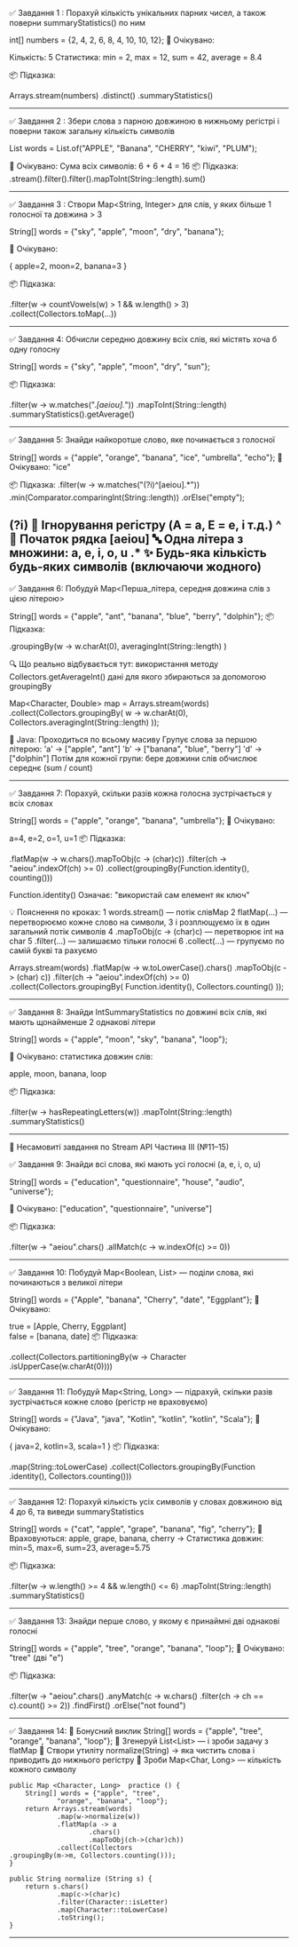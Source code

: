 ✅ Завдання 1 : Порахуй кількість 
унікальних парних чисел, 
а також поверни summaryStatistics() по ним

int[] numbers = {2, 4, 2, 6, 8, 4, 10, 10, 12};
🧪 Очікувано:

Кількість: 5
Статистика: min = 2, max = 12, sum = 42,
average = 8.4

📦 Підказка:

Arrays.stream(numbers)
.distinct()
.summaryStatistics()

---------------------------------------------------

✅ Завдання 2 : Збери слова з парною довжиною
в нижньому регістрі і поверни також загальну 
кількість символів

List<String> words = List.of("APPLE", 
"Banana", "CHERRY", "kiwi", "PLUM");

🧪 Очікувано:
Сума всіх символів: 6 + 6 + 4 = 16
📦 Підказка:
.stream().filter().filter().mapToInt(String::length).sum()

---------------------------------------------------

✅ Завдання 3 : Створи Map<String, Integer> для слів,
у яких більше 1 голосної та довжина > 3

String[] words = {"sky", "apple", 
"moon", "dry", "banana"};

🧪 Очікувано:

{
apple=2,
moon=2,
banana=3
}

📦 Підказка:

.filter(w -> countVowels(w) > 1 && w.length() > 3)
.collect(Collectors.toMap(...))

---------------------------------------------------

✅ Завдання 4: Обчисли середню довжину всіх слів, 
які містять хоча б одну голосну

String[] words = {"sky", "apple", "moon", 
"dry", "sun"};

📦 Підказка:

.filter(w -> w.matches(".*[aeiou].*"))
.mapToInt(String::length)
.summaryStatistics().getAverage()

--------------------------------------------------

✅ Завдання 5: Знайди найкоротше слово,
яке починається з голосної

String[] words = {"apple", "orange", "banana",
"ice", "umbrella", "echo"};
🧪 Очікувано: "ice"

📦 Підказка:
.filter(w -> w.matches("(?i)^[aeiou].*"))
.min(Comparator.comparingInt(String::length))
.orElse("empty");

(?i)	🔧 Ігнорування регістру 
(A = a, E = e, і т.д.)
^	📍 Початок рядка
[aeiou]	🔤 Одна літера з множини: a, e, i, o, u
.*	✨ Будь-яка кількість будь-яких символів 
(включаючи жодного)
-------------------------------------------------

✅ Завдання 6: Побудуй Map<Перша_літера, 
середня довжина слів з цією літерою>

String[] words = {"apple", "ant", 
"banana", "blue", "berry", "dolphin"};
📦 Підказка:

.groupingBy(w -> w.charAt(0),
averagingInt(String::length)
)


🔍 Що реально відбувається тут: 
використання методу Collectors.getAverageInt() 
дані для якого збираються за допомогою groupingBy 

Map<Character, Double> map = Arrays.stream(words)
.collect(Collectors.groupingBy(
w -> w.charAt(0),
Collectors.averagingInt(String::length)
));

🔸 Java:
Проходиться по всьому масиву
Групує слова за першою літерою:
'a' → ["apple", "ant"]
'b' → ["banana", "blue", "berry"]
'd' → ["dolphin"]
Потім для кожної групи:
бере довжини слів
обчислює середнє (sum / count)

--------------------------------------------------

✅ Завдання 7: Порахуй, скільки разів кожна голосна 
зустрічається у всіх словах

String[] words = {"apple", "orange",
"banana", "umbrella"};
🧪 Очікувано:

a=4, e=2, o=1, u=1
📦 Підказка:

.flatMap(w -> w.chars().mapToObj(c -> (char)c))
.filter(ch -> "aeiou".indexOf(ch) >= 0)
.collect(groupingBy(Function.identity(), counting()))

Function.identity() Означає: 
"використай сам елемент як ключ"

💡 Пояснення по кроках:
1 words.stream() — потік слівMap
2 flatMap(...) — перетворюємо кожне слово на символи,
3 і розплющуємо їх в один загальний потік символів
4 .mapToObj(c -> (char)c) — перетворює int на char
5 .filter(...) — залишаємо тільки голосні
6 .collect(...) — групуємо по самій букві та рахуємо

Arrays.stream(words)
.flatMap(w -> w.toLowerCase().chars()
.mapToObj(c -> (char) c))
.filter(ch -> "aeiou".indexOf(ch) >= 0)
.collect(Collectors.groupingBy(
Function.identity(),
Collectors.counting()
));

----------------------------------------------------

✅ Завдання 8: Знайди IntSummaryStatistics
по довжині всіх слів, які мають щонайменше 
2 однакові літери

String[] words = {"apple", "moon", 
"sky", "banana", "loop"};

🧪 Очікувано: статистика довжин слів: 

apple, moon, banana, loop

📦 Підказка:

.filter(w -> hasRepeatingLetters(w))
.mapToInt(String::length)
.summaryStatistics()

----------------------------------------------------

🚀 Несамовиті завдання по Stream API
Частина III (№11–15)

✅ Завдання 9: Знайди всі слова,
які мають усі голосні (a, e, i, o, u)

String[] words = {"education", "questionnaire", 
"house", "audio", "universe"};

🧪 Очікувано: ["education", 
"questionnaire", "universe"]

📦 Підказка:

.filter(w -> "aeiou".chars()
.allMatch(c -> w.indexOf(c) >= 0))
          
----------------------------------------------------

✅ Завдання 10: Побудуй Map<Boolean, 
List<String>> — поділи слова, 
які починаються з великої літери

String[] words = {"Apple", "banana",
"Cherry", "date", "Eggplant"};
🧪 Очікувано:

true  = [Apple, Cherry, Eggplant]  
false = [banana, date]
📦 Підказка:

.collect(Collectors.partitioningBy(w -> Character
.isUpperCase(w.charAt(0))))

---------------------------------------------------

✅ Завдання 11: Побудуй Map<String, Long>
— підрахуй, скільки разів зустрічається
кожне слово (регістр не враховуємо)

String[] words = {"Java", "java", 
"Kotlin", "kotlin", "kotlin", "Scala"};
🧪 Очікувано:

{
java=2,
kotlin=3,
scala=1
}
📦 Підказка:

.map(String::toLowerCase)
.collect(Collectors.groupingBy(Function
.identity(), Collectors.counting()))

----------------------------------------------

✅ Завдання 12: Порахуй кількість усіх
символів у словах довжиною від 4 до 6,
та виведи summaryStatistics

String[] words = {"cat", "apple", 
"grape", "banana", "fig", "cherry"};
🧪 Враховуються: 
apple, grape, banana, cherry
→ Статистика довжин: min=5, max=6,
sum=23, average=5.75

📦 Підказка:

.filter(w -> w.length() >= 4 &&
w.length() <= 6)
.mapToInt(String::length)
.summaryStatistics()

--------------------------------------------------

✅ Завдання 13: Знайди перше слово,
у якому є принаймні дві однакові голосні

String[] words = {"apple", "tree", 
"orange", "banana", "loop"};
🧪 Очікувано: "tree" (дві "e")

📦 Підказка:

.filter(w -> "aeiou".chars()
.anyMatch(c -> w.chars()
.filter(ch -> ch == c).count() >= 2))
.findFirst()
.orElse("not found")

-----------------------------------------------

✅ Завдання 14: 🧠 Бонусний виклик
String[] words = {"apple", "tree", 
"orange", "banana", "loop"};
🔹 Згенеруй List<List<Integer>> 
— і зроби задачу з flatMap
🔹 Створи утиліту normalize(String) →
яка чистить слова і приводить до
нижнього регістру
🔹 Зроби Map<Char, Long> — 
кількість кожного символу

    public Map <Character, Long>  practice () {
        String[] words = {"apple", "tree",
                "orange", "banana", "loop"};
        return Arrays.stream(words)
                .map(w->normalize(w))
                .flatMap(a -> a
                        .chars()
                        .mapToObj(ch->(char)ch))
                .collect(Collectors
    .groupingBy(m->m, Collectors.counting()));
    }
    
    public String normalize (String s) {
        return s.chars()
                .map(c->(char)c)
                .filter(Character::isLetter)
                .map(Character::toLowerCase)
                .toString();
    }


--------------------------------------------------
